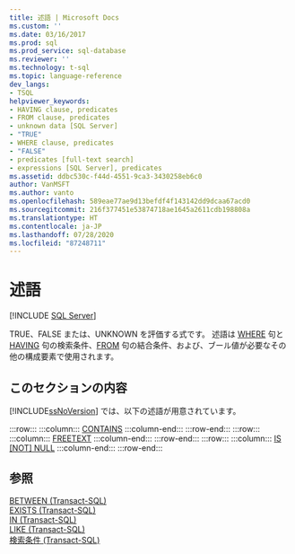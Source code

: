 ```yaml
---
title: 述語 | Microsoft Docs
ms.custom: ''
ms.date: 03/16/2017
ms.prod: sql
ms.prod_service: sql-database
ms.reviewer: ''
ms.technology: t-sql
ms.topic: language-reference
dev_langs:
- TSQL
helpviewer_keywords:
- HAVING clause, predicates
- FROM clause, predicates
- unknown data [SQL Server]
- "TRUE"
- WHERE clause, predicates
- "FALSE"
- predicates [full-text search]
- expressions [SQL Server], predicates
ms.assetid: ddbc530c-f44d-4551-9ca3-3430258eb6c0
author: VanMSFT
ms.author: vanto
ms.openlocfilehash: 589eae77ae9d13befdf4f143142dd9dcaa67acd0
ms.sourcegitcommit: 216f377451e53874718ae1645a2611cdb198808a
ms.translationtype: HT
ms.contentlocale: ja-JP
ms.lasthandoff: 07/28/2020
ms.locfileid: "87248711"
---
```

# <a name="predicates"></a>述語
[!INCLUDE [SQL Server](../../includes/applies-to-version/sqlserver.md)]

  TRUE、FALSE または、UNKNOWN を評価する式です。 述語は [WHERE](../../t-sql/queries/where-transact-sql.md) 句と [HAVING](../../t-sql/queries/select-having-transact-sql.md) 句の検索条件、[FROM](../../t-sql/queries/from-transact-sql.md) 句の結合条件、および、ブール値が必要なその他の構成要素で使用されます。  
  
## <a name="in-this-section"></a>このセクションの内容  
 [!INCLUDE[ssNoVersion](../../includes/ssnoversion-md.md)] では、以下の述語が用意されています。  

:::row:::
    :::column:::
        [CONTAINS](../../t-sql/queries/contains-transact-sql.md)
    :::column-end:::
:::row-end:::
:::row:::
    :::column:::
        [FREETEXT](../../t-sql/queries/freetext-transact-sql.md)
    :::column-end:::
:::row-end:::
:::row:::
    :::column:::
        [IS &#91;NOT&#93; NULL](../../t-sql/queries/is-null-transact-sql.md)
    :::column-end:::
:::row-end:::

## <a name="see-also"></a>参照  
 [BETWEEN &#40;Transact-SQL&#41;](../../t-sql/language-elements/between-transact-sql.md)   
 [EXISTS &#40;Transact-SQL&#41;](../../t-sql/language-elements/exists-transact-sql.md)   
 [IN &#40;Transact-SQL&#41;](../../t-sql/language-elements/in-transact-sql.md)   
 [LIKE &#40;Transact-SQL&#41;](../../t-sql/language-elements/like-transact-sql.md)   
 [検索条件 &#40;Transact-SQL&#41;](../../t-sql/queries/search-condition-transact-sql.md)  
  
  
